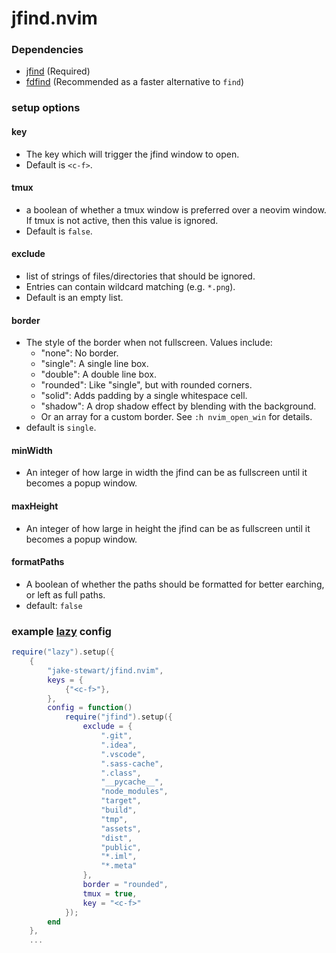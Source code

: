 # jfind.nvim

### Dependencies
 - [jfind](https://github.com/jake-stewart/jfind) (Required)
 - [fdfind](https://github.com/sharkdp/fd) (Recommended as a faster alternative to `find`)

### setup options
#### key
 - The key which will trigger the jfind window to open.
 - Default is `<c-f>`.
#### tmux
 - a boolean of whether a tmux window is preferred over a neovim window. If tmux is not active, then this value is ignored.
 - Default is `false`.
#### exclude
 - list of strings of files/directories that should be ignored.
 - Entries can contain wildcard matching (e.g. `*.png`).
 - Default is an empty list.
#### border
 - The style of the border when not fullscreen. Values include:
      - "none": No border.
      - "single": A single line box.
      - "double": A double line box.
      - "rounded": Like "single", but with rounded corners.
      - "solid": Adds padding by a single whitespace cell.
      - "shadow": A drop shadow effect by blending with the background.
      - Or an array for a custom border. See `:h nvim_open_win` for details.
 - default is `single`.
#### minWidth
 - An integer of how large in width the jfind can be as fullscreen until it becomes a popup window.
#### maxHeight
 - An integer of how large in height the jfind can be as fullscreen until it becomes a popup window.
#### formatPaths
 - A boolean of whether the paths should be formatted for better earching, or left as full paths.
 - default: `false`

### example [lazy](https://github.com/folke/lazy.nvim) config
```lua
require("lazy").setup({
    {
        "jake-stewart/jfind.nvim",
        keys = {
            {"<c-f>"},
        },
        config = function()
            require("jfind").setup({
                exclude = {
                    ".git",
                    ".idea",
                    ".vscode",
                    ".sass-cache",
                    ".class",
                    "__pycache__",
                    "node_modules",
                    "target",
                    "build",
                    "tmp",
                    "assets",
                    "dist",
                    "public",
                    "*.iml",
                    "*.meta"
                },
                border = "rounded",
                tmux = true,
                key = "<c-f>"
            });
        end
    },
    ...
```
